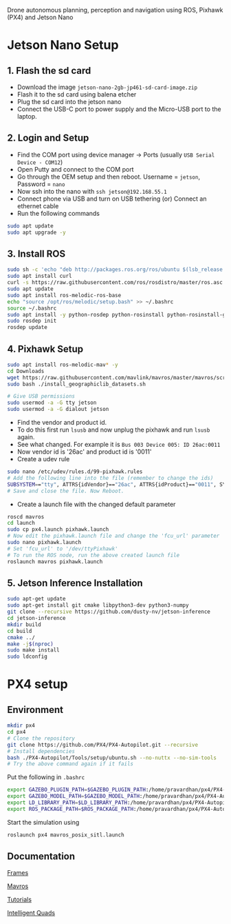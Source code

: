 
Drone autonomous planning, perception and navigation using ROS, Pixhawk (PX4) and Jetson Nano

# Jetson Nano Setup

## 1. Flash the sd card
- Download the image `jetson-nano-2gb-jp461-sd-card-image.zip`
- Flash it to the sd card using balena etcher
- Plug the sd card into the jetson nano
- Connect the USB-C port to power supply and the Micro-USB port to the laptop.

## 2. Login and Setup
- Find the COM port using device manager $\rightarrow$ Ports (usually `USB Serial Device - COM12`)
- Open Putty and connect to the COM port
- Go through the OEM setup and then reboot. Username = `jetson`, Password = `nano`
- Now ssh into the nano with `ssh jetson@192.168.55.1`
- Connect phone via USB and turn on USB tethering (or) Connect an ethernet cable
- Run the following commands
```bash
sudo apt update
sudo apt upgrade -y
```

## 3. Install ROS
```bash
sudo sh -c 'echo "deb http://packages.ros.org/ros/ubuntu $(lsb_release -sc) main" > /etc/apt/sources.list.d/ros-latest.list'
sudo apt install curl
curl -s https://raw.githubusercontent.com/ros/rosdistro/master/ros.asc | sudo apt-key add -
sudo apt update
sudo apt install ros-melodic-ros-base
echo "source /opt/ros/melodic/setup.bash" >> ~/.bashrc
source ~/.bashrc
sudo apt install -y python-rosdep python-rosinstall python-rosinstall-generator python-wstool build-essential
sudo rosdep init
rosdep update
```

## 4. Pixhawk Setup
```bash
sudo apt install ros-melodic-mav* -y
cd Downloads
wget https://raw.githubusercontent.com/mavlink/mavros/master/mavros/scripts/install_geographiclib_datasets.sh
sudo bash ./install_geographiclib_datasets.sh

# Give USB permissions
sudo usermod -a -G tty jetson
sudo usermod -a -G dialout jetson

```
- Find the vendor and product id. 
- To do this first run `lsusb` and now unplug the pixhawk and run `lsusb` again. 
- See what changed. For example it is `Bus 003 Device 005: ID 26ac:0011`
- Now vendor id is '26ac' and product id is '0011'
- Create a udev rule 
```bash
sudo nano /etc/udev/rules.d/99-pixhawk.rules
# Add the following line into the file (remember to change the ids)
SUBSYSTEM=="tty", ATTRS{idVendor}=="26ac", ATTRS{idProduct}=="0011", SYMLINK+="ttyPixhawk"
# Save and close the file. Now Reboot.
```
- Create a launch file with the changed default parameter

```bash
roscd mavros
cd launch
sudo cp px4.launch pixhawk.launch
# Now edit the pixhawk.launch file and change the 'fcu_url' parameter
sudo nano pixhawk.launch
# Set 'fcu_url' to '/dev/ttyPixhawk'
# To run the ROS node, run the above created launch file
roslaunch mavros pixhawk.launch
```

## 5. Jetson Inference Installation
```bash
sudo apt-get update
sudo apt-get install git cmake libpython3-dev python3-numpy
git clone --recursive https://github.com/dusty-nv/jetson-inference
cd jetson-inference
mkdir build
cd build
cmake ../
make -j$(nproc)
sudo make install
sudo ldconfig
```

# PX4 setup

## Environment
```bash
mkdir px4
cd px4
# Clone the repository
git clone https://github.com/PX4/PX4-Autopilot.git --recursive
# Install dependencies
bash ./PX4-Autopilot/Tools/setup/ubuntu.sh --no-nuttx --no-sim-tools
# Try the above command again if it fails
```

Put the following in `.bashrc`
```bash
export GAZEBO_PLUGIN_PATH=$GAZEBO_PLUGIN_PATH:/home/pravardhan/px4/PX4-Autopilot/build/px4_sitl_default/build_gazebo
export GAZEBO_MODEL_PATH=$GAZEBO_MODEL_PATH:/home/pravardhan/px4/PX4-Autopilot/Tools/sitl_gazebo/models
export LD_LIBRARY_PATH=$LD_LIBRARY_PATH:/home/pravardhan/px4/PX4-Autopilot/build/px4_sitl_default/build_gazebo
export ROS_PACKAGE_PATH=$ROS_PACKAGE_PATH:/home/pravardhan/px4/PX4-Autopilot:/home/pravardhan/px4/PX4-Autopilot/Tools/sitl_gazebo
```
Start the simulation using
```bash
roslaunch px4 mavros_posix_sitl.launch
```

## Documentation

[Frames](https://mavlink.io/en/messages/common.html#MAV_FRAME)

[Mavros](http://wiki.ros.org/mavros)

[Tutorials](https://github.com/Intelligent-Quads/iq_tutorials)

[Intelligent Quads](https://www.youtube.com/c/IntelligentQuads/videos)
